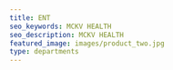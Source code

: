```yaml
---
title: ENT
seo_keywords: MCKV HEALTH
seo_description: MCKV HEALTH
featured_image: images/product_two.jpg
type: departments
---
```



